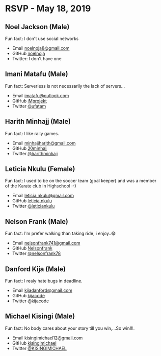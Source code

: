 # RSVP - May 18, 2019

## Noel Jackson (Male)

Fun fact: I don't use social  networks

- Email [noelnoja8@gmail.com](mailto:noelnoja8@gmail.com)
- GitHub [noelnoja](https://github.com/noelnoja)
- Twitter: I don't have one 

## Imani Matafu (Male)

Fun fact: Serverless is not necessarily the lack of servers...

- Email [imatafu@outlook.com](mailto:imatafu@outlook.com)
- GitHub [iMprojekt](https://github.com/iMprojekt)
- Twitter [@ufatam](https://twitter.com/ufatam)

## Harith Minhajj (Male)

Fun fact: I like rally games.

- Email [minhajjharith@gmail.com](mailto:minhajjharith@gmail.com)
- GitHub [20minhajj](https://github.com/20minhajj)
- Twitter [@harithminhajj](https://twitter.com/harithminhajj)

## Leticia Nkulu (Female)

Fun fact:  I used to be on the soccer team (goal keeper) and was a  member of the Karate club in Highschool :-)

- Email [leticia.nkulu@gmail.com](mailto:leticia.nkulu@gmail.com)
- GitHub [leticia.nkulu](https://github.com/letynk)
- Twitter [@leticiankulu](https://twitter.com/leticiankulu)

## Nelson Frank (Male)

Fun fact: I'm prefer walking than taking ride, i enjoy..😁

- Email [nelsonfrank741@gmail.com](mailto:nelsonfrank741@gmail.com)
- GitHub [Nelsonfrank](https://github.com/Nelsonfrank)
- Twitter [@nelsonfrank78](https://twitter.com/@nelsonfrank78)

## Danford Kija (Male)

Fun fact: I realy hate bugs in deadline.

- Email [kijadanford@gmail.com](mailto:kijadanford@gmail.com)
- GitHub [kijacode](https://github.com/kijacode)
- Twitter [@kijacode](https://twitter.com/kijacode)

## Michael Kisingi (Male)

Fun fact: No body cares about your story till you win,...So win!!!.

- Email [kisingimichael12@gmail.com](mailto:kisingimichael12@gmail.com)
- GitHub [kisingimichael](https://github.com/kisingimichael)
- Twitter [@KISINGIMICHAEL](https://twitter.com/KISINGIMICHAEL)